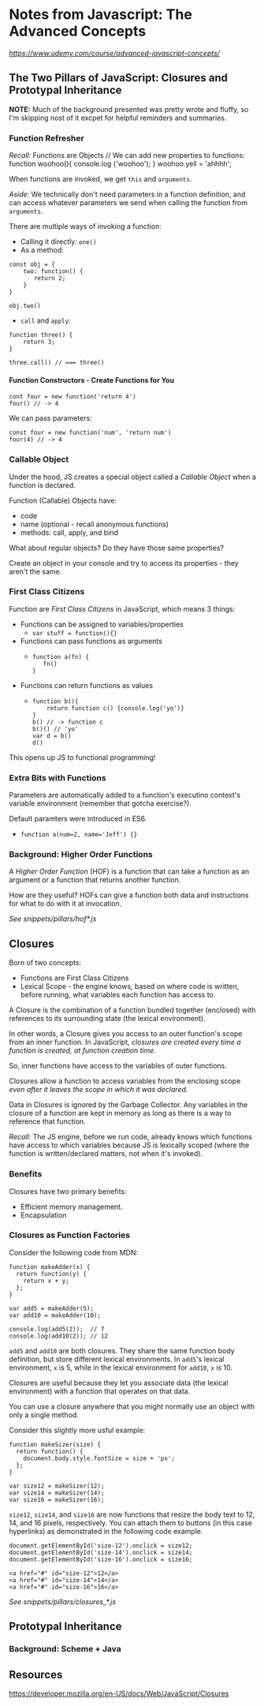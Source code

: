 # Notes from Javascript: The Advanced Concepts
 *https://www.udemy.com/course/advanced-javascript-concepts/*

## The Two Pillars of JavaScript: Closures and Prototypal Inheritance
**NOTE:** Much of the background presented was pretty wrote and fluffy, so I'm skipping nost of it excpet for helpful reminders and summaries.

### Function Refresher
*Recall:* Functions are Objects
// We can add new properties to functions:
    function woohoo(){
        console.log ('woohoo');
    }
    woohoo.yell = 'ahhhh';

When functions are invoked, we get `this` and `arguments`.

*Aside:* We technically don't need parameters in a function definition, and can access whatever parameters we send when calling the function from `arguments`.

There are multiple ways of invoking a function:
- Calling it directly: `one()`
- As a method:
```
const obj = {
    two: function() {
       return 2;
    }
}

obj.two()
```
- `call` and `apply`:
```
function three() {
    return 3;
}

three.call() // === three()
```

#### Function Constructors - Create Functions for You
```
cont four = new function('return 4')
four() // -> 4
```
We can pass parameters:
```
const four = new function('num', 'return num')
four(4) // -> 4
```
### Callable Object
Under the hood, JS creates a special object called a *Callable Object* when a function is declared.

Function (Callable) Objects have:
- code
- name (optional - recall anonymous functions)
- methods: call, apply, and bind

What about regular objects? Do they have those same properties?

Create an object in your console and try to access its properties - they aren't the same.

### First Class Citizens
Function are *First Class Citizens* in JavaScript, which means 3 things:
- Functions can be assigned to variables/properties
    - `var stuff = function(){}`
- Functions can pass functions as arguments
    -     function a(fn) {
             fn()
          }
- Functions can return functions as values
    - ```
      function b(){
          return function c() {console.log('yo')}
      }
      b() // -> function c
      b()() // 'yo'
      var d = b()
      d()
      ```

This opens up JS to functional programming!

### Extra Bits with Functions
Parameters are automatically added to a function's executino context's variable environment (remember that gotcha exercise?).

Default paramters were introduced in ES6.
- `function a(num=2, name='Jeff') {}`

### Background: Higher Order Functions
A *Higher Order Function* (HOF) is a function that can take a function as an argument or a function that returns another function.

How are they useful?
HOFs can give a function both data and instructions for what to do with it at invocation.

*See snippets/pillars/hof\*.js*

## Closures
Born of two concepts:
- Functions are First Class Citizens
- Lexical Scope - the engine knows, based on where code is written, before running, what variables each function has access to.

A Closure is the combination of a function bundled together (enclosed) with references to its surrounding state (the lexical environment).

In other words, a Closure gives you access to an outer function's scope from an inner function. In JavaScript, *closures are created every time a function is created, at function creation time.*

So, inner functions have access to the variables of outer functions.

Closures allow a function to access variables from the enclosing scope *even after it leaves the scope in which it was declared.*

Data in Closures is ignored by the Garbage Collector. Any variables in the closure of a function are kept in memory as long as there is a way to reference that function. 

*Recall:* The JS engine, before we run code, already knows which functions have access to which variables because JS is lexically scoped (where the function is written/declared matters, not when it's invoked).

### Benefits
Closures have two primary benefits:
- Efficient memory management.
- Encapsulation

### Closures as Function Factories
Consider the following code from MDN:
```
function makeAdder(x) {
  return function(y) {
    return x + y;
  };
}

var add5 = makeAdder(5);
var add10 = makeAdder(10);

console.log(add5(2));  // 7
console.log(add10(2)); // 12
```
`add5` and `add10` are both closures. They share the same function body definition, but store different lexical environments. In `add5`'s lexical environment, `x` is 5, while in the lexical environment for `add10`, `x` is 10.

Closures are useful because they let you associate data (the lexical environment) with a function that operates on that data. 

You can use a closure anywhere that you might normally use an object with only a single method.

Consider this slightly more usful example:
```
function makeSizer(size) {
  return function() {
    document.body.style.fontSize = size + 'px';
  };
}

var size12 = makeSizer(12);
var size14 = makeSizer(14);
var size16 = makeSizer(16);
```
`size12`, `size14`, and `size16` are now functions that resize the body text to 12, 14, and 16 pixels, respectively. You can attach them to buttons (in this case hyperlinks) as demonstrated in the following code example.
```
document.getElementById('size-12').onclick = size12;
document.getElementById('size-14').onclick = size14;
document.getElementById('size-16').onclick = size16;
```
```
<a href="#" id="size-12">12</a>
<a href="#" id="size-14">14</a>
<a href="#" id="size-16">16</a>
```

*See snippets/pillars/closures_\*.js*

## Prototypal Inheritance

### Background: Scheme + Java

## Resources
https://developer.mozilla.org/en-US/docs/Web/JavaScript/Closures
